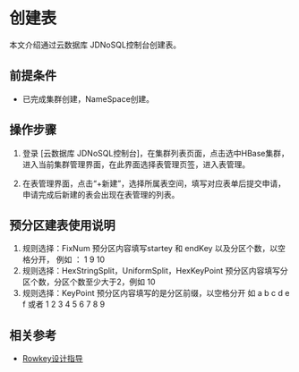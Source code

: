 # 创建表

本文介绍通过云数据库 JDNoSQL控制台创建表。

## 前提条件

- 已完成集群创建，NameSpace创建。

## 操作步骤

1.	登录 [云数据库 JDNoSQL控制台]，在集群列表页面，点击选中HBase集群，进入当前集群管理界面，在此界面选择表管理页签，进入表管理。

2.	在表管理界面，点击“+新建”，选择所属表空间，填写对应表单后提交申请，申请完成后新建的表会出现在表管理的列表。

## 预分区建表使用说明
1.  规则选择：FixNum  预分区内容填写startey 和 endKey 以及分区个数，以空格分开， 例如 ： 1 9 10 
2.  规则选择：HexStringSplit，UniformSplit，HexKeyPoint 预分区内容填写分区个数，分区个数至少大于2，例如 10
3.  规则选择：KeyPoint 预分区内容填写的是分区前缀，以空格分开 如 a b c d e f 或者 1 2 3 4 5 6 7 8 9

## 相关参考

- [Rowkey设计指导](../Develop-Guide/RowkeyDesign.md)
